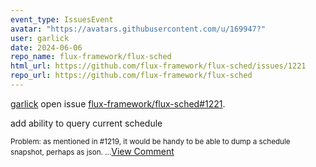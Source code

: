 ```yaml
---
event_type: IssuesEvent
avatar: "https://avatars.githubusercontent.com/u/169947?"
user: garlick
date: 2024-06-06
repo_name: flux-framework/flux-sched
html_url: https://github.com/flux-framework/flux-sched/issues/1221
repo_url: https://github.com/flux-framework/flux-sched
---
```


<a href='https://github.com/garlick' target='_blank'>garlick</a> open issue <a href='https://github.com/flux-framework/flux-sched/issues/1221' target='_blank'>flux-framework/flux-sched#1221</a>.

<p>add ability to query current schedule</p><small>Problem: as mentioned in #1219, it would be handy to be able to dump a schedule snapshot, perhaps as json....</small><a href='https://github.com/flux-framework/flux-sched/issues/1221' target='_blank'>View Comment</a>